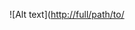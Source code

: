 ![Alt text]([http://full/path/to/](https://github.com/Manohar-1305/quiz-dashboard/tree/main/static/"quiz.jpg")
